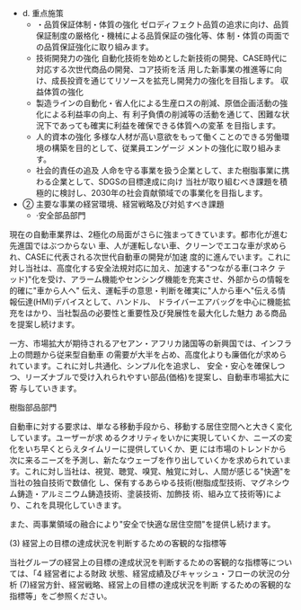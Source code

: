 - d. 重点施策
  - ・品質保証体制・体質の強化 ゼロディフェクト品質の追求に向け、品質保証制度の厳格化・機械による品質保証の強化等、体 制・体質の両面での品質保証強化に取り組みます。
  - 技術開発力の強化 自動化技術を始めとした新技術の開発、CASE時代に対応する次世代商品の開発、コア技術を活 用した新事業の推進等に向け、成長投資を通じてリソースを拡充し開発力の強化を目指します。 収益体質の強化
  - 製造ラインの自動化・省人化による生産ロスの削減、原価企画活動の強化による利益率の向上、有 利子負債の削減等の活動を通じて、困難な状況下であっても確実に利益を確保できる体質への変革 を目指します。
  - 人的資本の強化 多様な人材が高い意欲をもって働くことのできる労働環境の構築を目的として、従業員エンゲージ メントの強化に取り組みます。
  - 社会的責任の追及 人命を守る事業を扱う企業として、また樹脂事業に携わる企業として、SDGSの目標達成に向け 当社が取り組むべき課題を積極的に検討し、2030年の社会貢献領域での事業化を目指します。
- ② 主要な事業の経営環境、経営戦略及び対処すべき課題
  - ·安全部品部門

現在の自動車業界は、2極化の局面がさらに強まってきています。都市化が進む先進国ではぶつからない 車、人が運転しない車、クリーンでエコな車が求められ、CASEに代表される次世代自動車の開発が加速 度的に進んでいます。これに対し当社は、高度化する安全法規対応に加え、加速する"つながる車(コネク テッド)"化を受け、アラーム機能やセンシング機能を充実させ、外部からの情報を的確に"車から人へ" 伝え、運転手の意思・判断を確実に"人から車へ"伝える情報伝達(HMI)デバイスとして、ハンドル、 ドライバーエアバッグを中心に機能拡充をはかり、当社製品の必要性と重要性及び発展性を最大化した魅力 ある商品を提案し続けます。

一方、市場拡大が期待されるアセアン・アフリカ諸国等の新興国では、インフラ上の問題から従来型自動車 の需要が大半を占め、高度化よりも廉価化が求められています。これに対し共通化、シンプル化を追求し、 安全・安心を確保しつつ、リーズナブルで受け入れられやすい部品(価格)を提案し、自動車市場拡大に寄 与していきます。

樹脂部品部門

自動車に対する要求は、単なる移動手段から、移動する居住空間へと大きく変化しています。ユーザーが求 めるクオリティをいかに実現していくか、ニーズの変化をいち早くとらえタイムリーに提供していくか、更 には市場のトレンドから次に来るニーズを予測し、新たなウェーブを作り出していくかを求められていま す。これに対し当社は、視覚、聴覚、嗅覚、触覚に対し、人間が感じる"快適"を当社の独自技術で数値化 し、保有するあらゆる技術(樹脂成型技術、マグネシウム鋳造・アルミニウム鋳造技術、塗装技術、加飾技 術、組み立て技術等)により、これを具現化していきます。

また、両事業領域の融合により"安全で快適な居住空間"を提供し続けます。

(3) 経営上の目標の達成状況を判断するための客観的な指標等

当社グループの経営上の目標の達成状況を判断するための客観的な指標等については、「4 経営者による財政 状態、経営成績及びキャッシュ・フローの状況の分析 (7)経営方針、経営戦略、経営上の目標の達成状況を判断 するための客観的な指標等」をご参照ください。